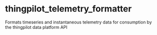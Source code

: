 # thingpilot_telemetry_formatter
Formats timeseries and instantaneous telemetry data for consumption by the thingpilot data platform API
